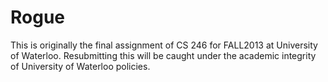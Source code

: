 Rogue
=====
This is originally the final assignment of CS 246 for FALL2013 at University of Waterloo.
Resubmitting this will be caught under the academic integrity of University of Waterloo policies.
